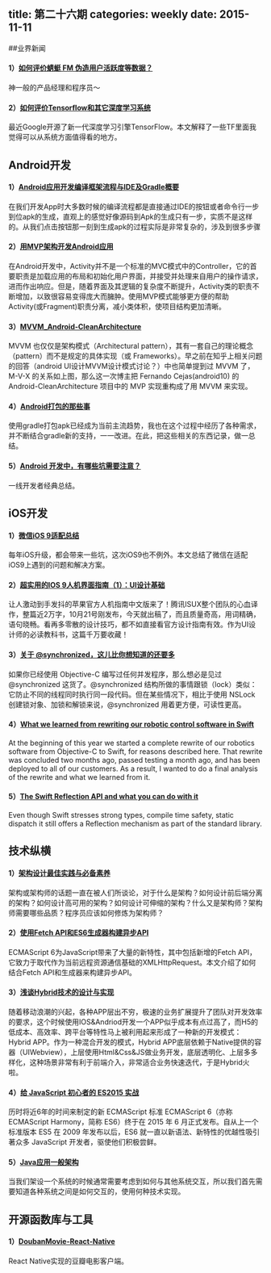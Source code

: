 title: 第二十六期
categories: weekly
date: 2015-11-11
---

##业界新闻

#### 1）[如何评价蜻蜓 FM 伪造用户活跃度等数据？](http://www.zhihu.com/question/37248269)

神一般的产品经理和程序员～

#### 2）[如何评价Tensorflow和其它深度学习系统](http://weibo.com/p/1001603907610737775666)

最近Google开源了新一代深度学习引擎TensorFlow。本文解释了一些TF里面我觉得可以从系统方面值得看的地方。


## Android开发

#### 1）[Android应用开发编译框架流程与IDE及Gradle概要](http://blog.csdn.net/yanbober/article/details/49408489)

在我们开发App时大多数时候的编译流程都是直接通过IDE的按钮或者命令行一步到位apk的生成，直观上的感觉好像源码到Apk的生成只有一步，实质不是这样的。从我们点击按钮那一刻到生成apk的过程实际是非常复杂的，涉及到很多步骤

#### 2）[用MVP架构开发Android应用](http://www.kymjs.com/code/2015/11/09/01/)

在Android开发中，Activity并不是一个标准的MVC模式中的Controller，它的首要职责是加载应用的布局和初始化用户界面，并接受并处理来自用户的操作请求，进而作出响应。但是，随着界面及其逻辑的复杂度不断提升，Activity类的职责不断增加，以致很容易变得庞大而臃肿。使用MVP模式能够更方便的帮助Activity(或Fragment)职责分离，减小类体积，使项目结构更加清晰。

#### 3）[MVVM_Android-CleanArchitecture](http://rocko.xyz/2015/11/07/MVVM_Android-CleanArchitecture/)

MVVM 也仅仅是架构模式（Architectural pattern），其有一套自己的理论概念（pattern）而不是规定的具体实现（或 Frameworks）。早之前在知乎上相关问题的回答（android UI设计MVVM设计模式讨论？）中也简单提到过 MVVM 了，M-V-X 的关系如上图，那么这一次博主把 Fernando Cejas(android10) 的 Android-CleanArchitecture 项目中的 MVP 实现重构成了用 MVVM 来实现。

#### 4）[Android打包的那些事](http://www.jayfeng.com/2015/11/07/Android%E6%89%93%E5%8C%85%E7%9A%84%E9%82%A3%E4%BA%9B%E4%BA%8B/)

使用gradle打包apk已经成为当前主流趋势，我也在这个过程中经历了各种需求，并不断结合gradle新的支持，一一改进。在此，把这些相关的东西记录，做一总结。

#### 5）[Android 开发中，有哪些坑需要注意？](http://www.zhihu.com/question/27818921/answer/70279930)

一线开发者经典总结。

## iOS开发

#### 1）[微信iOS 9适配总结](http://www.infoq.com/cn/articles/wechat-ios9-adaptation)

每年iOS升级，都会带来一些坑，这次iOS9也不例外。本文总结了微信在适配iOS9上遇到的问题和解决方案。

#### 2）[超实用的IOS 9人机界面指南（1）：UI设计基础](http://www.uisdc.com/ios9-interface-guideline-ui)

让人激动到手发抖的苹果官方人机指南中文版来了！腾讯ISUX整个团队的心血译作，整篇近2万字，10月21号刚发布，今天就出稿了，而且质量奇高，用词精确，语句晓畅。看再多零散的设计技巧，都不如直接看官方设计指南有效。作为UI设计师的必读教科书，这篇千万要收藏！

#### 3）[关于 @synchronized，这儿比你想知道的还要多](http://yulingtianxia.com/blog/2015/11/01/More-than-you-want-to-know-about-synchronized/)

如果你已经使用 Objective-C 编写过任何并发程序，那么想必是见过 @synchronized 这货了。@synchronized 结构所做的事情跟锁（lock）类似：它防止不同的线程同时执行同一段代码。但在某些情况下，相比于使用 NSLock 创建锁对象、加锁和解锁来说，@synchronized 用着更方便，可读性更高。

#### 4）[What we learned from rewriting our robotic control software in Swift](http://www.sunsetlakesoftware.com/2015/11/03/what-we-learned-rewriting-our-robotic-control-software-swift)

At the beginning of this year we started a complete rewrite of our robotics software from Objective-C to Swift, for reasons described here. That rewrite was concluded two months ago, passed testing a month ago, and has been deployed to all of our customers. As a result, I wanted to do a final analysis of the rewrite and what we learned from it.

#### 5）[The Swift Reflection API and what you can do with it](http://appventure.me/2015/10/24/swift-reflection-api-what-you-can-do/)

Even though Swift stresses strong types, compile time safety, static dispatch it still offers a Reflection mechanism as part of the standard library. 


## 技术纵横

#### 1）[架构设计最佳实践与必备素养](http://special.csdncms.csdn.net/architecture/)

架构或架构师的话题一直在被人们所谈论，对于什么是架构？如何设计前后端分离的架构？如何设计高可用的架构？如何设计可伸缩的架构？什么又是架构师？架构师需要哪些品质？程序员应该如何修炼为架构师？

#### 2）[使用Fetch API和ES6生成器构建异步API](http://www.csdn.net/article/2015-10-28/2826063-asynchronous-apis-using-fetch-api-es6-generators)

ECMAScript 6为JavaScript带来了大量的新特性，其中包括新增的Fetch API，它致力于取代作为当前远程资源通信基础的XMLHttpRequest。本文介绍了如何结合Fetch API和生成器来构建异步API。

#### 3）[浅谈Hybrid技术的设计与实现](http://www.cnblogs.com/yexiaochai/p/4921635.html)

随着移动浪潮的兴起，各种APP层出不穷，极速的业务扩展提升了团队对开发效率的要求，这个时候使用IOS&Andriod开发一个APP似乎成本有点过高了，而H5的低成本、高效率、跨平台等特性马上被利用起来形成了一种新的开发模式：Hybrid APP。作为一种混合开发的模式，Hybrid APP底层依赖于Native提供的容器（UIWebview），上层使用Html&Css&JS做业务开发，底层透明化、上层多多样化，这种场景非常有利于前端介入，非常适合业务快速迭代，于是Hybrid火啦。

#### 4）[给 JavaScript 初心者的 ES2015 实战](http://gank.io/post/564151c1f1df1210001c9161)

历时将近6年的时间来制定的新 ECMAScript 标准 ECMAScript 6（亦称 ECMAScript Harmony，简称 ES6）终于在 2015 年 6 月正式发布。自从上一个标准版本 ES5 在 2009 年发布以后，ES6 就一直以新语法、新特性的优越性吸引著众多 JavaScript 开发者，驱使他们积极尝鲜。

#### 5）[Java应用一般架构](http://bbear.me/ge-chong-jia-gou/)

当我们架设一个系统的时候通常需要考虑到如何与其他系统交互，所以我们首先需要知道各种系统之间是如何交互的，使用何种技术实现。

## 开源函数库与工具

#### 1）[DoubanMovie-React-Native](https://github.com/fengjundev/DoubanMovie-React-Native)

React Native实现的豆瓣电影客户端。
